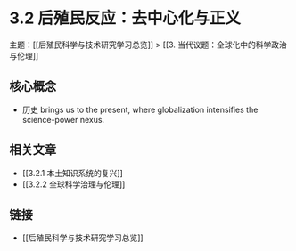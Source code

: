 # 3.2 后殖民反应：去中心化与正义

主题：[[后殖民科学与技术研究学习总览]] > [[3. 当代议题：全球化中的科学政治与伦理]]

## 核心概念

- 历史 brings us to the present, where globalization intensifies the science-power nexus.

## 相关文章

- [[3.2.1 本土知识系统的复兴]]
- [[3.2.2 全球科学治理与伦理]]

## 链接

- [[后殖民科学与技术研究学习总览]]
